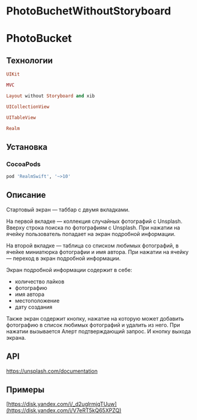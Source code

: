 # PhotoBuchetWithoutStoryboard
# PhotoBucket

 

## Технологии

```ruby
UIKit
```
```ruby
MVC
```
```ruby
Layout without Storyboard and xib
```
```ruby
UICollectionView
```
```ruby
UITableView
```
```ruby
Realm
```

## Установка

### CocoaPods

```ruby
pod 'RealmSwift', '~>10'
```

## Описание 

Стартовый экран — таббар с двумя вкладками.

На первой вкладке — коллекция случайных фотографий с Unsplash. Вверху строка поиска по фотографиям с Unsplash. При нажатии на ячейку пользователь попадает на экран подробной информации.

На второй вкладке — таблица со списком любимых фотографий,
в ячейке миниатюрка фотографии и имя автора. При нажатии на ячейку — переход в экран подробной информации.

Экран подробной информации содержит в себе:
- количество лайков
- фотографию
- имя автора
- местоположение
- дату создания

Также экран содержит кнопку, нажатие на которую может добавить фотографию в список любимых фотографий и удалить из него. 
При нажатии вызывается Алерт подтверждающий запрос.
И кнопку выхода экрана.

## API

https://unsplash.com/documentation

## Примеры


[https://disk.yandex.com/i/_d2uglrmjqTUuw](https://disk.yandex.com/i/V7eRT5kQ65XPZQ)


